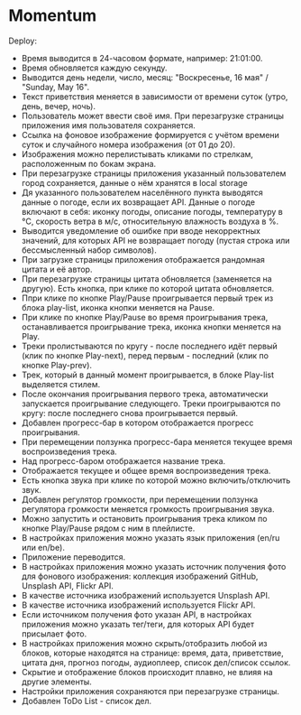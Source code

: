 # Momentum 

Deploy: 

- Время выводится в 24-часовом формате, например: 21:01:00.
- Время обновляется каждую секунду.
- Выводится день недели, число, месяц: "Воскресенье, 16 мая" / "Sunday, May 16".
- Текст приветствия меняется в зависимости от времени суток (утро, день, вечер, ночь).
- Пользователь может ввести своё имя. При перезагрузке страницы приложения имя пользователя сохраняется.
- Ссылка на фоновое изображение формируется с учётом времени суток и случайного номера изображения (от 01 до 20).
- Изображения можно перелистывать кликами по стрелкам, расположенным по бокам экрана.
- При перезагрузке страницы приложения указанный пользователем город сохраняется, данные о нём хранятся в local storage
- Дя указанного пользователем населённого пункта выводятся данные о погоде, если их возвращает API. Данные о погоде включают в себя: иконку погоды, описание погоды, температуру в °C, скорость ветра в м/с, относительную влажность воздуха в %.
- Выводится уведомление об ошибке при вводе некорректных значений, для которых API не возвращает погоду (пустая строка или бессмысленный набор символов).
- При загрузке страницы приложения отображается рандомная цитата и её автор.
- При перезагрузке страницы цитата обновляется (заменяется на другую). Есть кнопка, при клике по которой цитата обновляется.
- Ппри клике по кнопке Play/Pause проигрывается первый трек из блока play-list, иконка кнопки меняется на Pause.
- При клике по кнопке Play/Pause во время проигрывания трека, останавливается проигрывание трека, иконка кнопки меняется на Play.
- Треки пролистываются по кругу - после последнего идёт первый (клик по кнопке Play-next), перед первым - последний (клик по кнопке Play-prev).
- Трек, который в данный момент проигрывается, в блоке Play-list выделяется стилем.
- После окончания проигрывания первого трека, автоматически запускается проигрывание следующего. Треки проигрываются по кругу: после последнего снова проигрывается первый.
- Добавлен прогресс-бар в котором отображается прогресс проигрывания.
- При перемещении ползунка прогресс-бара меняется текущее время воспроизведения трека.
- Над прогресс-баром отображается название трека.
- Отображается текущее и общее время воспроизведения трека.
- Есть кнопка звука при клике по которой можно включить/отключить звук.
- Добавлен регулятор громкости, при перемещении ползунка регулятора громкости меняется громкость проигрывания звука.
- Можно запустить и остановить проигрывания трека кликом по кнопке Play/Pause рядом с ним в плейлисте.
- В настройках приложения можно указать язык приложения (en/ru или en/be).
- Приложение переводится.
- В настройках приложения можно указать источник получения фото для фонового изображения: коллекция изображений GitHub, Unsplash API, Flickr API.
- В качестве источника изображений используется Unsplash API.
- В качестве источника изображений используется Flickr API.
- Если источником получения фото указан API, в настройках приложения можно указать тег/теги, для которых API будет присылает фото.
- В настройках приложения можно скрыть/отобразить любой из блоков, которые находятся на странице: время, дата, приветствие, цитата дня, прогноз погоды, аудиоплеер, список дел/список ссылок.
- Скрытие и отображение блоков происходит плавно, не влияя на другие элементы.
- Настройки приложения сохраняются при перезагрузке страницы.
- Добавлен ToDo List - список дел.

